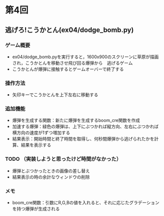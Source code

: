 # 第4回
## 逃げろ!こうかとん(ex04/dodge_bomb.py)
### ゲーム概要
- ex04/dodge_bomb.pyを実行すると，1600x900のスクリーンに草原が描画され，こうかとんを移動させ飛び回る爆弾から　逃げるゲーム
- こうかとんが爆弾に接触するとゲームオーバーで終了する
### 操作方法
- 矢印キーでこうかとんを上下左右に移動する
### 追加機能
- 爆弾を生成する関数：新たに爆弾を生成するboom_cre関数を作成
- 加速する爆弾：緑色の爆弾は、上下にぶつかれば縦方向、左右にぶつかれば横方向の速度が1ずつ増加する
- 結果表示：開始時間と終了時間を取得し、何秒間爆弾から逃げられたかを計算、結果を表示する

### TODO （実装しようと思ったけど時間がなかった）
- 爆弾とぶつかったときの画像の差し替え
- 結果表示の時の余計なウィンドウの削除

### メモ
- boom_cre関数：引数にR,G,Bの値を入れると、それに応じたグラデーションを持つ爆弾が生成される